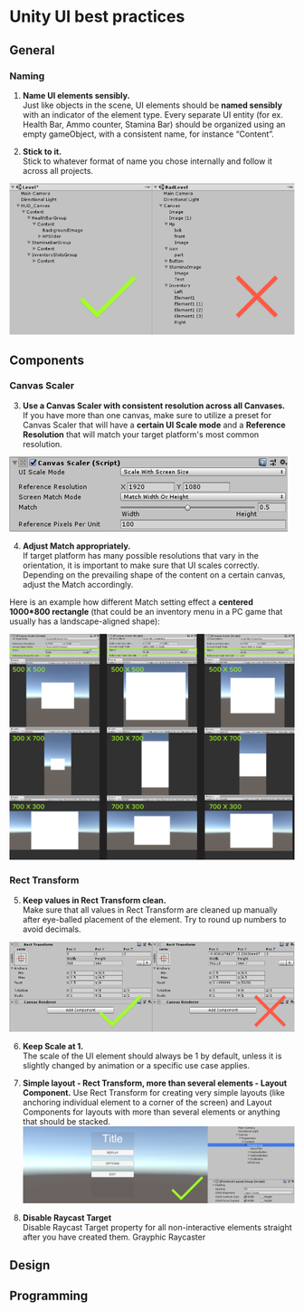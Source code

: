 
# Unity UI best practices
## General
### Naming
1. __Name UI elements sensibly.__ </br>
Just like objects in the scene, UI elements should be **named sensibly** with an indicator of the element type.
Every separate UI entity (for ex. Health Bar, Ammo counter, Stamina Bar) should be organized using an empty gameObject, with a consistent name, for instance “Content”.

2. __Stick to it.__</br>
Stick to whatever format of name you chose internally and follow it across all projects.

![Alt](element_naming.png)
## Components
### Canvas Scaler
3. **Use a Canvas Scaler with consistent resolution across all Canvases.** </br>
If you have more than one canvas, make sure to utilize a preset for Canvas Scaler that will have a **certain UI Scale mode** and a **Reference Resolution** that will match your target platform's most common resolution.  

![Alt](canvas_scaler.png)


4. **Adjust Match appropriately.**</br>
If target platform has many possible resolutions that vary in the orientation, it is important to make sure that UI scales correctly. Depending on the prevailing shape of the content on a certain canvas, adjust the Match accordingly. 

Here is an example how different Match setting effect a **centered 1000*800 rectangle** (that could be an inventory menu in a PC game that usually has a landscape-aligned shape):

![Alt](match_example.png)

### Rect Transform
5. **Keep values in Rect Transform clean.**</br>
Make sure that all values in Rect Transform are cleaned up manually after eye-balled placement of the element. Try to round up numbers to avoid decimals.

![Alt](rect_transform.png)

6. **Keep Scale at 1.** </br>
The scale of the UI element should always be 1 by default, unless it is slightly changed by animation or a specific use case applies.

7. **Simple layout - Rect Transform, more than several elements - Layout Component.**
Use Rect Transform for creating very simple layouts (like anchoring individual element to a corner of the screen) and Layout Components for layouts with more than several elements or anything that should be stacked.
![Alt](layout_component.png)

8. **Disable Raycast Target** </br>
Disable Raycast Target property for all non-interactive elements straight after you have created them. Grayphic Raycaster 
## Design
## Programming

<!--stackedit_data:
eyJoaXN0b3J5IjpbLTEzMDM3MTc3MDAsMjAyODUxNzg5NSwyMD
UyODAzMzYsLTY2NDQwNzM0NywyMDI3NTEwMzE4LDgxMzQ3OTA1
NiwyMTIzNjAzMTIzLDEwNDU5NTc4NjksLTk4MTU2MzI1Miw4OT
cyMDg0NjcsLTE1MjIxMTY3MzgsLTE2MzIzMTAzNiwtMTAyMjkw
MjU0OCwxNTQwNzY4MjcxLDc3NjE3NjYyNywyOTk4NzEwMzAsLT
IwMjk3Nzg3NTIsMTU1NzMzNDIzNSw5MDg3NzU4NzksLTE3ODMy
MjY2MDldfQ==
-->